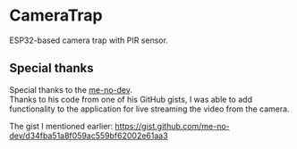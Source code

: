 # CameraTrap
ESP32-based camera trap with PIR sensor.

## Special thanks
Special thanks to the [me-no-dev](https://github.com/me-no-dev).  
Thanks to his code from one of his GitHub gists, I was able to add functionality to the application for live streaming the video from the camera.

The gist I mentioned earlier:
https://gist.github.com/me-no-dev/d34fba51a8f059ac559bf62002e61aa3
